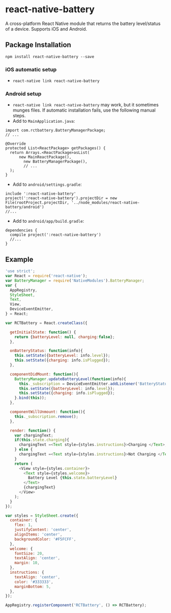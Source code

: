 # react-native-battery

A cross-platform React Native module that returns the battery level/status of a device. Supports iOS and Android.

## Package Installation
`npm install react-native-battery --save`

### iOS automatic setup
*   `react-native link react-native-battery`


### Android setup
*   `react-native link react-native-battery` may work, but it sometimes munges files. If automatic installation fails, use the following manual steps.
*   Add to `MainApplication.java`:
```
import com.rctbattery.BatteryManagerPackage;
// ...

@Override
protected List<ReactPackage> getPackages() {
  return Arrays.<ReactPackage>asList(
      new MainReactPackage(),
        new BatteryManagerPackage(),
        // ...
  );
}
```
*   Add to `android/settings.gradle`:
```
include ':react-native-battery'
project(':react-native-battery').projectDir = new File(rootProject.projectDir, '../node_modules/react-native-battery/android')
//...
```
*   Add to `android/app/build.gradle`:
```
dependencies {
  compile project(':react-native-battery')
  //...
}
```


## Example
```javascript
'use strict';
var React = require('react-native');
var BatteryManager = require('NativeModules').BatteryManager;
var {
  AppRegistry,
  StyleSheet,
  Text,
  View,
  DeviceEventEmitter,
} = React;

var RCTBattery = React.createClass({

  getInitialState: function() {
    return {batteryLevel: null, charging:false};
  },

  onBatteryStatus: function(info){
    this.setState({batteryLevel: info.level});
    this.setState({charging: info.isPlugged});
  },

  componentDidMount: function(){
    BatteryManager.updateBatteryLevel(function(info){
      this._subscription = DeviceEventEmitter.addListener('BatteryStatus', this.onBatteryStatus);
      this.setState({batteryLevel: info.level});
      this.setState({charging: info.isPlugged});
    }.bind(this));
  },

  componentWillUnmount: function(){
    this._subscription.remove();
  },

  render: function() {
    var chargingText;
    if(this.state.charging){
      chargingText =<Text style={styles.instructions}>Charging </Text>;
    } else {
      chargingText =<Text style={styles.instructions}>Not Charging </Text>;
    }
    return (
      <View style={styles.container}>
        <Text style={styles.welcome}>
          Battery Level {this.state.batteryLevel}
        </Text>
        {chargingText}
      </View>
    );
  }
});

var styles = StyleSheet.create({
  container: {
    flex: 1,
    justifyContent: 'center',
    alignItems: 'center',
    backgroundColor: '#F5FCFF',
  },
  welcome: {
    fontSize: 20,
    textAlign: 'center',
    margin: 10,
  },
  instructions: {
    textAlign: 'center',
    color: '#333333',
    marginBottom: 5,
  },
});

AppRegistry.registerComponent('RCTBattery', () => RCTBattery);

```